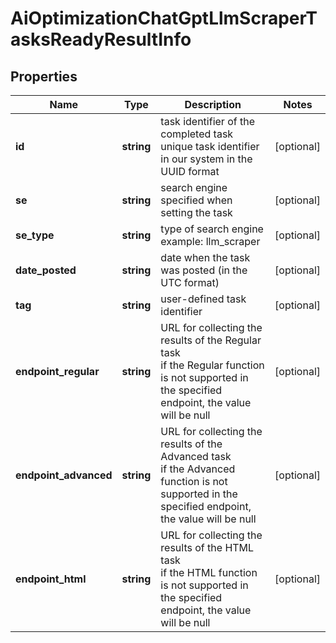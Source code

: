 # AiOptimizationChatGptLlmScraperTasksReadyResultInfo

## Properties

| Name | Type | Description | Notes |
|------------ | ------------- | ------------- | -------------|
**id** | **string** | task identifier of the completed task<br>unique task identifier in our system in the UUID format |[optional]|
**se** | **string** | search engine specified when setting the task |[optional]|
**se_type** | **string** | type of search engine<br>example: llm_scraper |[optional]|
**date_posted** | **string** | date when the task was posted (in the UTC format) |[optional]|
**tag** | **string** | user-defined task identifier |[optional]|
**endpoint_regular** | **string** | URL for collecting the results of the Regular task<br>if the Regular function is not supported in the specified endpoint, the value will be null |[optional]|
**endpoint_advanced** | **string** | URL for collecting the results of the Advanced task<br>if the Advanced function is not supported in the specified endpoint, the value will be null |[optional]|
**endpoint_html** | **string** | URL for collecting the results of the HTML task<br>if the HTML function is not supported in the specified endpoint, the value will be null |[optional]|